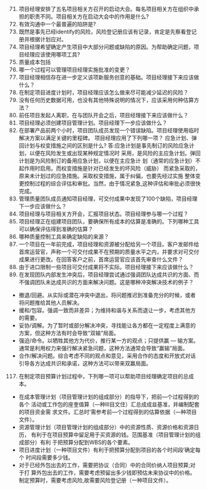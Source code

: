 71. 项目经理安排了五名项目相关方召开的启动大会。每名项目相关方在组织中承担的职责不同。项目相关方在启动大会中的作用是什么?
72. 有效沟通中一个最普遍的陷阱是?
73. 既然是事先已经identify的风险，风险登记册应该有记录，肯定是先察看登记册并根据计划应对。
78. 项目经理希望确定产生项目中大部分问题或缺陷的原因。为帮助确定问题，项目经理应该使用哪项工具?
80. 质量成本包括
82. 哪一个过程可以管理项目经理实施批准的变更？
84. 项目经理相信存在进一步定义该项新服务创意的基础。项目经理接下来应该做什么？
87. 在制定项目进度计划时，项目经理应该怎么做来尽可能减少延迟的风险？
89. 没有任何历史数据可用，也没有其他特殊说明的情况下，应该采用何种估算方法？
90. 前任项目发起人离职，在与团队开会之后，项目经理接下来应该做什么？
94. 项目经理必须创建项目管理计划。项目经理下一步应该做什么？
96. 在部署产品前两个小时，项目团队成员发现一个错误缺陷。项目经理使用临时解决方案以满足关键的里程碑。 项目经理应用了下列哪一项？
  应急计划、弹回计划与权变措施之间的区别是什么?
  答:应急计划是事先制订的风险应急计划，以便在风险发生或出现某种规定情况时
  采用，是风险的主应急计划。弹回计划是为风险制订的备用应急计划，以便在主应急计
  划（通常的应急计划）不起作用时启用。而权变措施是针对已经发生的坏风险（威胁）
  而紧急采取的，原来未计划过的应急措施。采取权变措施，属于纠偏，也要先经过实施
  整体变更控制过程的综合评估和审批。当然，由于情况紧急,这种评估和审批必须很快
  完成。
97. 管理质量团队成员通知项目经理，可交付成果中发现了100个缺陷，项目经理下一步应该做什么？
98. 项目经理与项目相关方开会，汇报项目状态。项目经理参与哪一个过程？
99. 项目经理正在组建项目团队，要确保所有成本的估算是准确的。下列哪种工具可以确保评估得到准确的估算？
110. 哪种质量控制工具来确定缺陷的来源？
112. 一个项目在一年前完成，项目经理和资源被分配给另一个项目。客户发邮件给首席运营官，声称一个可交付成果不在预期的质量水平之内，并要求对可交付成果进行更改。在回答客户之前，首席运营官应该首先审查什么文件？
113. 由于进口限制一些项目可交付成果将不实际。项目经理接下来应该做什么？
116. 在发现团队内部发生冲突后，项目经理尝试通过强调团队达成共识的方面、而不强调团队未达成共识的方面来解决问题。这是哪种冲突解决技术的例子？
  * 撤退/回避。从实际或潜在冲突中退出，将问题推迟到准备充分的时候，或者将问题推给其他人员解决。
  * 缓和/包容。强调一致而非差异；为维持和谐与关系而退让一步，考虑其他方的需要。
  * 妥协/调解。为了暂时或部分解决冲突，寻找能让各方都在一定程度上满意的方案，但这种方法有时会导致“双输”局面。
  * 强迫/命令。以牺牲其他方为代价，推行某一方的观点；只提供赢 — 输方案。通常是利用权力来强行解决紧急问题，这种方法通常会导致“赢输”局面。
  * 合作/解决问题。综合考虑不同的观点和意见，采用合作的态度和开放式对话引导各方达成共识和承诺，这种方法可以带来双赢局面。

117. 在制定项目预算计划过程中，下列哪一项可以帮助项目经理确定项目的总成本。
  * 在成本管理计划（项目管理计划的组成部分）的指导下，把前—个过程得到的各个
    活动或工作包的座奎值算（—种Ⅲ目文住）汇总成成韭基准，并编制配套的项目资金需
    求文件。汇总时’需参考前—个过程得到的估算依据（—种项目文件）。
  * 资源管理计划（项目管理计划的组成部分）中的资源性质、资源价格和资源日历，
    有利于在项目预算中留足用于买资源的钱。范围基准（项目管理计划的组成部分）有利
    于把预算分配到WBS的各个要素。
  * 项日进度计划（一种项目文件）有利于把预算分配到项目的各个时间段’确定每个
    时间段需要多少钱。
  * 对于已经外包出去的工作，需要把协议（合同）中的合同价纳人项目预算;对于打
    算外包出去的工作，需要考虑预留出多少钱即预估未来协议中的价格。
    制定预算时，需要考虑风险,故需要风险登记册（一种项目文件）。
